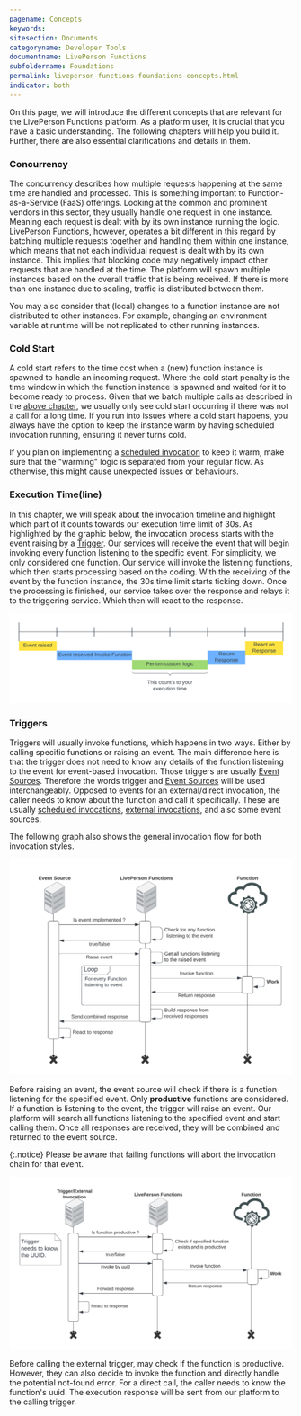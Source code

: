 ```yaml
---
pagename: Concepts
keywords:
sitesection: Documents
categoryname: Developer Tools
documentname: LivePerson Functions
subfoldername: Foundations
permalink: liveperson-functions-foundations-concepts.html
indicator: both
---
```


On this page, we will introduce the different concepts that are relevant for the LivePerson Functions platform. As a platform user, it is crucial that you have a basic understanding. The following chapters will help you build it. Further, there are also essential clarifications and details in them.

### Concurrency

The concurrency describes how multiple requests happening at the same time are handled and processed. This is something important to Function-as-a-Service (FaaS) offerings. Looking at the common and prominent vendors in this sector, they usually handle one request in one instance. Meaning each request is dealt with by its own instance running the logic. LivePerson Functions, however, operates a bit different in this regard by batching multiple requests together and handling them within one instance, which means that not each individual request is dealt with by its own instance. This implies that blocking code may negatively impact other requests that are handled at the time. The platform will spawn multiple instances based on the overall traffic that is being received. If there is more than one instance due to scaling, traffic is distributed between them.

You may also consider that (local) changes to a function instance are not distributed to other instances. For example, changing an environment variable at runtime will be not replicated to other running instances.

### Cold Start

A cold start refers to the time cost when a (new) function instance is spawned to handle an incoming request. Where the cold start penalty is the time window in which the function instance is spawned and waited for it to become ready to process. Given that we batch multiple calls as described in the [above chapter](#concurrency), we usually only see cold start occurring if there was not a call for a long time. If you run into issues where a cold start happens, you always have the option to keep the instance warm by having scheduled invocation running, ensuring it never turns cold.

If you plan on implementing a [scheduled invocation](liveperson-functions-foundations-features.html#scheduling) to keep it warm, make sure that the "warming" logic is separated from your regular flow. As otherwise, this might cause unexpected issues or behaviours.

### Execution Time(line)

In this chapter, we will speak about the invocation timeline and highlight which part of it counts towards our execution time limit of 30s. As highlighted by the graphic below, the invocation process starts with the event raising by a [Trigger](#triggers). Our services will receive the event that will begin invoking every function listening to the specific event. For simplicity, we only considered one function. Our service will invoke the listening functions, which then starts processing based on the coding. With the receiving of the event by the function instance, the 30s time limit starts ticking down. Once the processing is finished, our service takes over the response and relays it to the triggering service. Which then will react to the response.

<img class="fancyimage" alt="Functions: Execution Timeline" src="img/functions/functions_concepts_timeline.png">

### Triggers

Triggers will usually invoke functions, which happens in two ways. Either by calling specific functions or raising an event. The main difference here is that the trigger does not need to know any details of the function listening to the event for event-based invocation. Those triggers are usually [Event Sources](liveperson-functions-event-sources-overview.html). Therefore the words trigger and [Event Sources](liveperson-functions-event-sources-overview.html) will be used interchangeably. Opposed to events for an external/direct invocation, the caller needs to know about the function and call it specifically. These are usually [scheduled invocations](liveperson-functions-foundations-features.html#scheduling), [external invocations](liveperson-functions-foundations-external-invocation.html), and also some event sources.

The following graph also shows the general invocation flow for both invocation styles.

<img class="fancyimage" alt="Functions: Event Invocation" src="img/functions/functions_concept_event_invocation.png">

Before raising an event, the event source will check if there is a function listening for the specified event. Only **productive** functions are considered. If a function is listening to the event, the trigger will raise an event. Our platform will search all functions listening to the specified event and start calling them. Once all responses are received, they will be combined and returned to the event source.

{:.notice}
Please be aware that failing functions will abort the invocation chain for that event.

<img class="fancyimage" alt="Functions: Direct Invocation" src="img/functions/functions_concept_direct_invocation.png">

Before calling the external trigger, may check if the function is productive. However, they can also decide to invoke the function and directly handle the potential not-found error. For a direct call, the caller needs to know the function's uuid. The execution response will be sent from our platform to the calling trigger.
